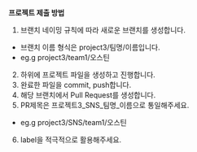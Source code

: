 **프로젝트 제출 방법**
1. 브랜치 네이밍 규칙에 따라 새로운 브랜치를 생성합니다.
- 브랜치 이름 형식은 project3/팀명/이름입니다.
- eg.g project3/team1/오스틴
2. 하위에 프로젝트 파일을 생성하고 진행합니다.
3. 완료한 파일을 commit, push합니다.
4. 해당 브랜치에서 Pull Request를 생성합니다.
5. PR제목은 프로젝트3_SNS_팀명_이름으로 통일해주세요.
- eg.g project3/SNS/team1/오스틴
6. label을 적극적으로 활용해주세요.
